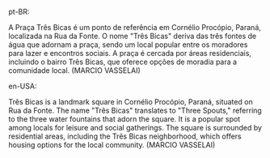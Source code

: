 pt-BR:

A Praça Três Bicas é um ponto de referência em Cornélio Procópio, Paraná, localizada na Rua da Fonte. O nome "Três Bicas" deriva das três fontes de água que adornam a praça, sendo um local popular entre os moradores para lazer e encontros sociais. A praça é cercada por áreas residenciais, incluindo o bairro Três Bicas, que oferece opções de moradia para a comunidade local. (MARCIO VASSELAI)

en-USA:

Três Bicas is a landmark square in Cornélio Procópio, Paraná, situated on Rua da Fonte. The name "Três Bicas" translates to "Three Spouts," referring to the three water fountains that adorn the square. It is a popular spot among locals for leisure and social gatherings. The square is surrounded by residential areas, including the Três Bicas neighborhood, which offers housing options for the local community. (MARCIO VASSELAI)
